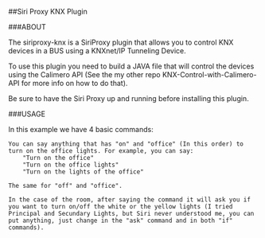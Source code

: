 ##Siri Proxy KNX Plugin

###ABOUT

The siriproxy-knx is a SiriProxy plugin that allows you to control KNX devices in a BUS using a KNXnet/IP Tunneling Device.

To use this plugin you need to build a JAVA file that will control the devices using the Calimero API (See the my other repo KNX-Control-with-Calimero-API for more info on how to do that).

Be sure to have the Siri Proxy up and running before installing this plugin.

###USAGE

In this example we have 4 basic commands:

	You can say anything that has "on" and "office" (In this order) to turn on the office lights. For example, you can say:
		"Turn on the office"
		"Turn on the office lights"
		"Turn on the lights of the office"
		
	The same for "off" and "office".
	
	In the case of the room, after saying the command it will ask you if you want to turn on/off the white or the yellow lights (I tried Principal and Secundary Lights, but Siri never understood me, you can put anything, just change in the "ask" command and in both "if" commands).